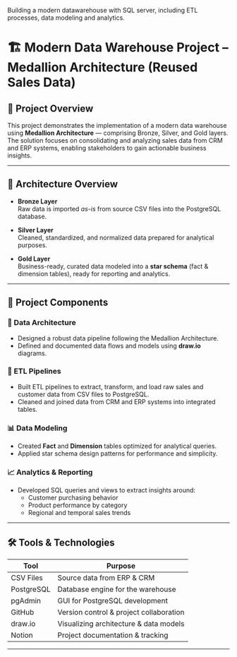 
Building a modern datawarehouse with SQL server, including ETL processes, data modeling and analytics.
# 🏗️ Modern Data Warehouse Project – Medallion Architecture (Reused Sales Data)

## 📖 Project Overview

This project demonstrates the implementation of a modern data warehouse using **Medallion Architecture** — comprising Bronze, Silver, and Gold layers. The solution focuses on consolidating and analyzing sales data from CRM and ERP systems, enabling stakeholders to gain actionable business insights.

---

## 🔁 Architecture Overview

- **Bronze Layer**  
  Raw data is imported *as-is* from source CSV files into the PostgreSQL database.

- **Silver Layer**  
  Cleaned, standardized, and normalized data prepared for analytical purposes.

- **Gold Layer**  
  Business-ready, curated data modeled into a **star schema** (fact & dimension tables), ready for reporting and analytics.

---

## 🔧 Project Components

### 🧱 Data Architecture
- Designed a robust data pipeline following the Medallion Architecture.
- Defined and documented data flows and models using **draw.io** diagrams.

### 🔁 ETL Pipelines
- Built ETL pipelines to extract, transform, and load raw sales and customer data from CSV files to PostgreSQL.
- Cleaned and joined data from CRM and ERP systems into integrated tables.

### 📊 Data Modeling
- Created **Fact** and **Dimension** tables optimized for analytical queries.
- Applied star schema design patterns for performance and simplicity.

### 📈 Analytics & Reporting
- Developed SQL queries and views to extract insights around:
  - Customer purchasing behavior
  - Product performance by category
  - Regional and temporal sales trends

---

## 🛠️ Tools & Technologies

| Tool         | Purpose                                  |
|--------------|-------------------------------------------|
| CSV Files     | Source data from ERP & CRM               |
| PostgreSQL    | Database engine for the warehouse        |
| pgAdmin       | GUI for PostgreSQL development           |
| GitHub        | Version control & project collaboration  |
| draw.io       | Visualizing architecture & data models   |
| Notion        | Project documentation & tracking         |

---


